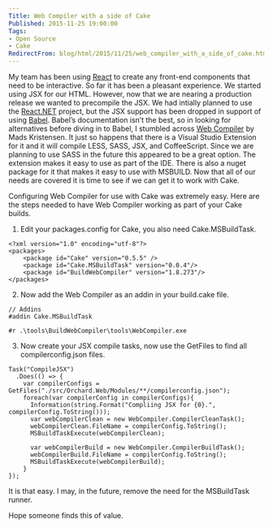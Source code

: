```yaml
---
Title: Web Compiler with a side of Cake
Published: 2015-11-25 19:00:00
Tags:
- Open Source
- Cake
RedirectFrom: blog/html/2015/11/25/web_compiler_with_a_side_of_cake.html
---
```


My team has been using [React](http://facebook.github.io/react/) to create any front-end components that need to be interactive. So far it has been a pleasant experience. We started using JSX for our HTML. However, now that we are nearing a production release we wanted to precompile the JSX. We had intially planned to use the [React.NET](http://reactjs.net/) project, but the JSX support has been dropped in support of using [Babel](https://babeljs.io/). Babel’s documentation isn’t the best, so in looking for alternatives before diving in to Babel, I stumbled across [Web Compiler](https://github.com/madskristensen/WebCompiler) by Mads Kristensen. It just so happens that there is a Visual Studio Extension for it and it will compile LESS, SASS, JSX, and CoffeeScript. Since we are planning to use SASS in the future this appeared to be a great option. The extension makes it easy to use as part of the IDE. There is also a nuget package for it that makes it easy to use with MSBUILD. Now that all of our needs are covered it is time to see if we can get it to work with Cake.

Configuring Web Compiler for use with Cake was extremely easy. Here are the steps needed to have Web Compiler working as part of your Cake builds.

1. Edit your packages.config for Cake, you also need Cake.MSBuildTask.
```
<?xml version="1.0" encoding="utf-8"?>
<packages>
    <package id="Cake" version="0.5.5" />
    <package id="Cake.MSBuildTask" version="0.0.4"/>
    <package id="BuildWebCompiler" version="1.8.273"/>
</packages>
```

2. Now add the Web Compiler as an addin in your build.cake file.
```
// Addins
#addin Cake.MSBuildTask

#r .\tools\BuildWebCompiler\tools\WebCompiler.exe
```

3. Now create your JSX compile tasks, now use the GetFiles to find all compilerconfig.json files.
```
Task("CompileJSX")
  .Does(() => {
    var compilerConfigs = GetFiles("./src/Orchard.Web/Modules/**/compilerconfig.json");
    foreach(var compilerConfig in compilerConfigs){
      Information(string.Format("Compliing JSX for {0}.", compilerConfig.ToString()));
      var webCompilerClean = new WebCompiler.CompilerCleanTask();
      webCompilerClean.FileName = compilerConfig.ToString();
      MSBuildTaskExecute(webCompilerClean);

      var webCompilerBuild = new WebCompiler.CompilerBuildTask();
      webCompilerBuild.FileName = compilerConfig.ToString();
      MSBuildTaskExecute(webCompilerBuild);
    }
});
```

It is that easy. I may, in the future, remove the need for the MSBuildTask runner.

Hope someone finds this of value.